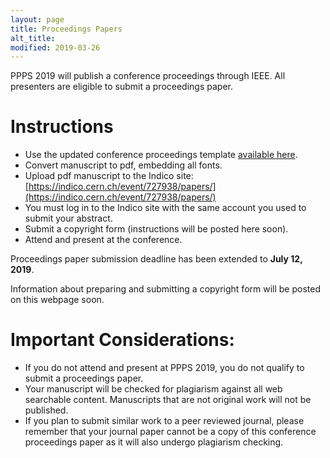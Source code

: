 ```yaml
---
layout: page
title: Proceedings Papers
alt_title: 
modified: 2019-03-26
---
```


PPPS 2019 will publish a conference proceedings through IEEE.  All presenters are eligible to submit a proceedings paper. 

# Instructions
- Use the updated conference proceedings template [available here](/assets/PPC2019ManuscriptTemplate.doc).
- Convert manuscript to pdf, embedding all fonts.
- Upload pdf manuscript to the Indico site:  [https://indico.cern.ch/event/727938/papers/](https://indico.cern.ch/event/727938/papers/)
- You must log in to the Indico site with the same account you used to submit your abstract.
- Submit a copyright form (instructions will be posted here soon).
- Attend and present at the conference.

Proceedings paper submission deadline has been extended to **July 12, 2019**.

Information about preparing and submitting a copyright form will be posted on this webpage soon.
 
# Important Considerations:
- If you do not attend and present at PPPS 2019, you do not qualify to submit a proceedings paper. 
- Your manuscript will be checked for plagiarism against all web searchable content.  Manuscripts that are not original work will not be published.
- If you plan to submit similar work to a peer reviewed journal, please remember that your journal paper cannot be a copy of this conference proceedings paper as it will also undergo plagiarism checking.
